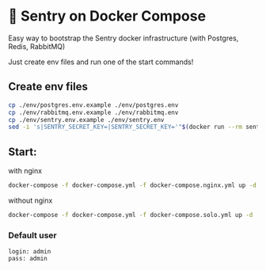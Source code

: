 # 👮 Sentry on Docker Compose

Easy way to bootstrap the Sentry docker infrastructure (with Postgres, Redis, RabbitMQ)

Just create env files and run one of the start commands!

## Create env files

```bash
cp ./env/postgres.env.example ./env/postgres.env
cp ./env/rabbitmq.env.example ./env/rabbitmq.env
cp ./env/sentry.env.example ./env/sentry.env
sed -i 's|SENTRY_SECRET_KEY=|SENTRY_SECRET_KEY='"$(docker run --rm sentry:8.22.0 config generate-secret-key)"'|g' ./env/sentry.env
```

## Start:

with nginx
```bash
docker-compose -f docker-compose.yml -f docker-compose.nginx.yml up -d
```

without nginx
```bash
docker-compose -f docker-compose.yml -f docker-compose.solo.yml up -d
```

### Default user

```
login: admin
pass: admin
```
